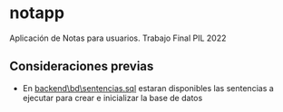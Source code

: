 # notapp
Aplicación de Notas para usuarios. Trabajo Final PIL 2022

## Consideraciones previas

- En [backend\bd\sentencias.sql](https://github.com/jgaitez/notapp/blob/main/backend/bd/sentencias.sql) estaran disponibles las sentencias a ejecutar para crear e inicializar la base de datos
